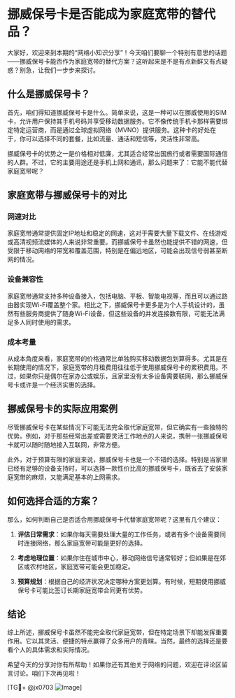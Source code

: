 # 挪威保号卡是否能成为家庭宽带的替代品？

大家好，欢迎来到本期的“网络小知识分享”！今天咱们要聊一个特别有意思的话题——挪威保号卡能否作为家庭宽带的替代方案？这听起来是不是有点新鲜又有点疑惑？别急，让我们一步步来探讨。

## 什么是挪威保号卡？

首先，咱们得知道挪威保号卡是什么。简单来说，这是一种可以在挪威使用的SIM卡，允许用户保持其手机号码并享受移动数据服务。它不像传统手机卡那样需要绑定特定运营商，而是通过全球虚拟网络（MVNO）提供服务。这种卡的好处在于，你可以选择不同的套餐，比如流量、通话和短信等，灵活性非常高。

挪威保号卡的优势之一是价格相对低廉，尤其适合经常出国旅行或者需要国际通信的人群。不过，它的主要用途还是手机上网和通讯，那么问题来了：它能不能代替家庭宽带呢？

## 家庭宽带与挪威保号卡的对比

### 网速对比

家庭宽带通常提供固定IP地址和稳定的网速，这对于需要大量下载文件、在线游戏或高清视频流媒体的人来说非常重要。而挪威保号卡虽然也能提供不错的网速，但受限于移动网络的带宽和覆盖范围，特别是在偏远地区，可能会出现信号弱甚至断网的情况。

### 设备兼容性

家庭宽带通常支持多种设备接入，包括电脑、平板、智能电视等，而且可以通过路由器实现Wi-Fi覆盖整个家。相比之下，挪威保号卡更多是为个人手机设计的，虽然有些服务商提供了随身Wi-Fi设备，但这些设备的并发连接数有限，可能无法满足多人同时使用的需求。

### 成本考量

从成本角度来看，家庭宽带的价格通常比单独购买移动数据包划算得多。尤其是在长期使用的情况下，家庭宽带的月租费用往往低于使用挪威保号卡的累积费用。不过，如果你只是偶尔在家办公或娱乐，且家里没有太多设备需要联网，那么挪威保号卡或许是一个经济实惠的选择。

## 挪威保号卡的实际应用案例

尽管挪威保号卡在某些情况下可能无法完全取代家庭宽带，但它确实有一些独特的优势。例如，对于那些经常出差或需要灵活工作地点的人来说，携带一张挪威保号卡就可以随时随地接入互联网，非常方便。

此外，对于预算有限的家庭来说，挪威保号卡也是一个不错的选择。特别是当家里已经有足够的设备支持时，可以选择一款性价比高的挪威保号卡，既省去了安装家庭宽带的麻烦，又能满足基本的上网需求。

## 如何选择合适的方案？

那么，如何判断自己是否适合用挪威保号卡代替家庭宽带呢？这里有几个建议：

1. **评估日常需求**：如果你每天需要处理大量的工作任务，或者有多个设备需要同时连接网络，那么家庭宽带可能是更好的选择。
   
2. **考虑地理位置**：如果你住在城市中心，移动网络信号通常较好；但如果是在郊区或农村地区，家庭宽带可能会更加稳定。

3. **预算规划**：根据自己的经济状况决定哪种方案更划算。有时候，短期使用挪威保号卡可能比签订长期家庭宽带合同更有优势。

## 结论

综上所述，挪威保号卡虽然不能完全取代家庭宽带，但在特定场景下却能发挥重要作用。它以其灵活、便捷的特点赢得了众多用户的青睐。当然，最终的选择还是要看个人的具体需求和实际情况。

希望今天的分享对你有所帮助！如果你还有其他关于网络的问题，欢迎在评论区留言讨论。咱们下次再见啦！

[TG💪+ @jx0703 ![Image](https://github.com/user-attachments/assets/dbca1d08-cadb-493c-b0ec-ad6f7a83f270)]